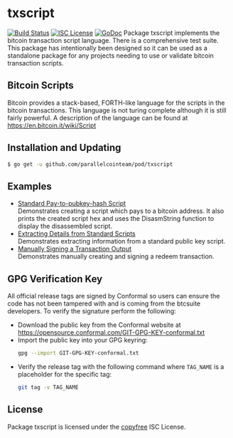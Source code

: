 txscript
========
[![Build Status](https://travis-ci.org/parallelcointeam/pod.png?branch=master)](https://travis-ci.org/parallelcointeam/pod)
[![ISC License](http://img.shields.io/badge/license-ISC-blue.svg)](http://copyfree.org)
[![GoDoc](https://godoc.org/github.com/parallelcointeam/pod/txscript?status.png)](http://godoc.org/github.com/parallelcointeam/pod/txscript)
Package txscript implements the bitcoin transaction script language.  There is
a comprehensive test suite.
This package has intentionally been designed so it can be used as a standalone
package for any projects needing to use or validate bitcoin transaction scripts.
## Bitcoin Scripts
Bitcoin provides a stack-based, FORTH-like language for the scripts in
the bitcoin transactions.  This language is not turing complete
although it is still fairly powerful.  A description of the language
can be found at https://en.bitcoin.it/wiki/Script
## Installation and Updating
```bash
$ go get -u github.com/parallelcointeam/pod/txscript
```
## Examples
* [Standard Pay-to-pubkey-hash Script](http://godoc.org/github.com/parallelcointeam/pod/txscript#example-PayToAddrScript)  
  Demonstrates creating a script which pays to a bitcoin address.  It also
  prints the created script hex and uses the DisasmString function to display
  the disassembled script.
* [Extracting Details from Standard Scripts](http://godoc.org/github.com/parallelcointeam/pod/txscript#example-ExtractPkScriptAddrs)  
  Demonstrates extracting information from a standard public key script.
* [Manually Signing a Transaction Output](http://godoc.org/github.com/parallelcointeam/pod/txscript#example-SignTxOutput)  
  Demonstrates manually creating and signing a redeem transaction.
## GPG Verification Key
All official release tags are signed by Conformal so users can ensure the code
has not been tampered with and is coming from the btcsuite developers.  To
verify the signature perform the following:
- Download the public key from the Conformal website at
  https://opensource.conformal.com/GIT-GPG-KEY-conformal.txt
- Import the public key into your GPG keyring:
  ```bash
  gpg --import GIT-GPG-KEY-conformal.txt
  ```
- Verify the release tag with the following command where `TAG_NAME` is a
  placeholder for the specific tag:
  ```bash
  git tag -v TAG_NAME
  ```
## License
Package txscript is licensed under the [copyfree](http://copyfree.org) ISC
License.
